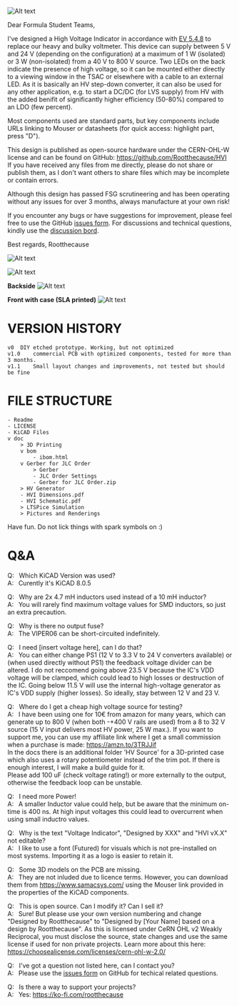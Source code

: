![Alt text](https://github.com/Rootthecause/HVI/blob/main/doc/Pictures%20and%20Renderings/HVI%201%20Title.png?raw=true)

Dear Formula Student Teams,

I've designed a High Voltage Indicator in accordance with [EV 5.4.8](https://www.formulastudent.de/fileadmin/user_upload/all/2024/rules/FS-Rules_2024_v1.1.pdf#subsubsection.4.5.4.8) to replace our heavy and bulky voltmeter. This device can supply between 5 V and 24 V (depending on the configuration) at a maximum of 1 W (isolated) or 3 W (non-isolated) from a 40 V to 800 V source. Two LEDs on the back indicate the presence of high voltage, so it can be mounted either directly to a viewing window in the TSAC or elsewhere with a cable to an external LED. As it is basically an HV step-down converter, it can also be used for any other application, e.g. to start a DC/DC (for LVS supply) from HV with the added benifit of significantly higher efficiency (50-80%) compared to an LDO (few percent).<br>

Most components used are standard parts, but key components include URLs linking to Mouser or datasheets (for quick access: highlight part, press "D").<br>

This design is published as open-source hardware under the CERN-OHL-W license and can be found on GitHub: https://github.com/Rootthecause/HVI<br>
If you have received any files from me directly, please do not share or publish them, as I don't want others to share files which may be incomplete or contain errors.<br>

Although this design has passed FSG scrutineering and has been operating without any issues for over 3 months, always manufacture at your own risk!<br>

If you encounter any bugs or have suggestions for improvement, please feel free to use the GitHub [issues form](https://github.com/Rootthecause/HVI/issues/new). For discussions and technical questions, kindly use the [discussion bord](https://github.com/Rootthecause/HVI/discussions).<br>

Best regards,
Rootthecause

![Alt text](https://github.com/Rootthecause/HVI/blob/main/doc/Pictures%20and%20Renderings/HVI%203%20Top%20angle%20transparent.png?raw=true)

![Alt text](https://github.com/Rootthecause/HVI/blob/main/doc/Pictures%20and%20Renderings/Efficiency%20vs.%20Input%20Power.png?raw=true)

**Backside**
![Alt text](https://github.com/Rootthecause/HVI/blob/main/doc/Pictures%20and%20Renderings/HVI%20Bottom.jpeg?raw=true)

**Front with case (SLA printed)**
![Alt text](https://github.com/Rootthecause/HVI/blob/main/doc/Pictures%20and%20Renderings/HVI%20with%20case%20size.jpg?raw=true)

# VERSION HISTORY
```
v0	DIY etched prototype. Working, but not optimized
v1.0	commercial PCB with optimized components, tested for more than 3 months.
v1.1	Small layout changes and improvements, not tested but should be fine
```

# FILE STRUCTURE
```
- Readme
- LICENSE
- KiCAD Files
v doc
	> 3D Printing
	v bom	
		- ibom.html
	v Gerber for JLC Order
		> Gerber
		- JLC Order Settings
		- Gerber for JLC Order.zip
	> HV Generator
	- HVI Dimensions.pdf
	- HVI Schematic.pdf
	> LTSPice Simulation
	> Pictures and Renderings
```

Have fun. 
Do not lick things with spark symbols on :) 


# Q&A
Q: 	&ensp;Which KiCAD Version was used?<br>
A: 	&ensp;Curently it's KiCAD 8.0.5<br>

Q: 	&ensp;Why are 2x 4.7 mH inductors used instead of a 10 mH inductor?<br>
A: 	&ensp;You will rarely find maximum voltage values for SMD inductors, so just an extra precaution.<br>

Q: 	&ensp;Why is there no output fuse?<br>
A: 	&ensp;The VIPER06 can be short-circuited indefinitely.<br>

Q: 	&ensp;I need [insert voltage here], can I do that?<br>
A: 	&ensp;You can either change PS1 (12 V to 3.3 V to 24 V converters available) 
	or (when used directly without PS1) the feedback voltage divider can be altered.
	I do not reccomend going above 23.5 V because the IC's VDD voltage will be clamped, 
	which could lead to high losses or destruction of the IC. Going below 11.5 V 
	will use the internal high-voltage generator as IC's VDD supply (higher losses).
	So ideally, stay between 12 V and 23 V.<br>

Q: 	&ensp;Where do I get a cheap high voltage source for testing?<br>
A: 	&ensp;I have been using one for 10€ from amazon for many years, which can generate up to 
	800 V (when both -+400 V rails are used) from a 8 to 32 V source (15 V input delivers most HV power, 25 W max.).
	If you want to support me, you can use my affiliate link where I get a small commission 
	when a purchase is made: https://amzn.to/3TRJJif<br>
	In the docs there is an additional folder 'HV Source' for a 3D-printed case which also 
	uses a rotary potentiometer instead of the trim pot. If there is enough interest, I will make a build guide for it.<br> 
	Please add 100 uF (check voltage rating!) or more externally to the output, otherwise the feedback loop can be unstable.<br> 
	
Q: 	&ensp;I need more Power!<br>
A: 	&ensp;A smaller Inductor value could help, but be aware that the minimum on-time is 400 ns.
	At high input voltages this could lead to overcurrent when using small inductro values.<br>

Q: 	&ensp;Why is the text "Voltage Indicator", "Designed by XXX" and "HVI vX.X" not editable?<br>
A:	&ensp;I like to use a font (Futured) for visuals which is not pre-installed on most systems. 
	Importing it as a logo is easier to retain it.<br> 

Q: 	&ensp;Some 3D models on the PCB are missing.<br>
A:	&ensp;They are not inluded due to licence terms. However, you can download them from https://www.samacsys.com/ using the Mouser link provided in the properties of the KiCAD components.<br> 

Q:	&ensp;This is open source. Can I modify it? Can I sell it?<br>
A:	&ensp;Sure! But please use your own version numbering and change "Designed by Rootthecause" 
	to "Designed by [Your Name] based on a design by Rootthecause". 
	As this is licensed under CeRN OHL v2 Weakly Reciprocal, you must disclose the source, 
	state changes and use the same license if used for non private projects.
	Learn more about this here: https://choosealicense.com/licenses/cern-ohl-w-2.0/<br>

Q:	&ensp;I've got a question not listed here, can I contact you?<br>
A:	&ensp;Please use the [issues form](https://github.com/Rootthecause/HVI/issues/new) on GitHub for techical related questions.<br> 

Q:	&ensp;Is there a way to support your projects?<br>
A:	&ensp;Yes: https://ko-fi.com/rootthecause<br>
